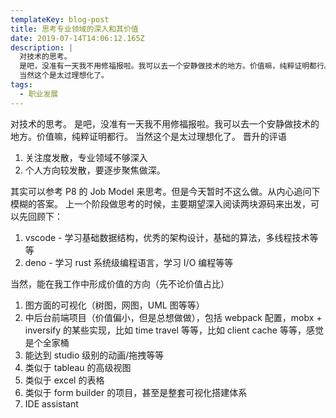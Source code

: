 ```yaml
---
templateKey: blog-post
title: 思考专业领域的深入和其价值
date: 2019-07-14T14:06:12.165Z
description: |
  对技术的思考。
  是吧，没准有一天我不用修福报啦。我可以去一个安静做技术的地方。价值嘛，纯粹证明都行。
  当然这个是太过理想化了。
tags:
  - 职业发展
---
```

对技术的思考。
是吧，没准有一天我不用修福报啦。我可以去一个安静做技术的地方。价值嘛，纯粹证明都行。
当然这个是太过理想化了。
晋升的评语

1. 关注度发散，专业领域不够深入
2. 个人方向较发散，要逐步聚焦做深。

其实可以参考 P8 的 Job Model 来思考。但是今天暂时不这么做。从内心追问下模糊的答案。
上一个阶段做思考的时候，主要期望深入阅读两块源码来出发，可以先回顾下：

1. vscode - 学习基础数据结构，优秀的架构设计，基础的算法，多线程技术等等
2. deno - 学习 rust 系统级编程语言，学习 I/O 编程等等

当然，能在我工作中形成价值的方向（先不论价值占比）

1. 图方面的可视化（树图，网图，UML 图等等）
2. 中后台前端项目（价值偏小，但是总想做做），包括 webpack 配置，mobx + inversify 的某些实现，比如 time travel 等等，比如 client cache 等等，感觉是个全家桶
3. 能达到 studio 级别的动画/拖拽等等
4. 类似于 tableau 的高级视图
5. 类似于 excel 的表格
6. 类似于 form builder 的项目，甚至是整套可视化搭建体系
7. IDE assistant



